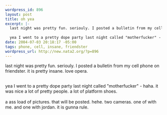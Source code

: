 ```yaml
--- 
wordpress_id: 896
layout: post
title: oh yea
excerpt: |-
  last night was pretty fun. seriouly. I posted a bulletin from my cell phone on friendster. it is pretty insane. love opera. 
  
  yea I went to a pretty dope party last night called "motherfucker" - haha. it was nice a lot of pretty people. a lot of platform shoes. a ass load of pictures. that will be posted. hehe. two cameras. one of with me. and one with jordan. it is gunna rule...
date: 2004-07-03 20:18:17 -05:00
tags: phone, cell, insane, friendster
wordpress_url: http://new.nata2.org/?p=896
---
```

last night was pretty fun. seriouly. I posted a bulletin from my cell phone on friendster. it is pretty insane. love opera. <Br><br/>

yea I went to a pretty dope party last night called "motherfucker" - haha. it was nice a lot of pretty people. a lot of platform shoes. <BR><br/>a ass load of pictures. that will be posted. hehe. two cameras. one of with me. and one with jordan. it is gunna rule. 

